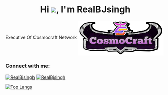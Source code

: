 <h1 align="center">Hi <img src="https://raw.githubusercontent.com/MartinHeinz/MartinHeinz/master/wave.gif" width="30px">, I'm RealBJsingh</h1>
  
 Executive Of Cosmocraft Network
<a href="#" target="blank"><img align="center" src="img/20210208_111648.png" height="110" width="270" /></a>


<h3 align="left">Connect with me:</h3>
<p align="left">
<a href="https://twitter.com/Realbjsingh" target="blank"><img align="center" src="https://cdn.jsdelivr.net/npm/simple-icons@3.0.1/icons/twitter.svg" alt="RealBjsingh" height="50" width="70" /></a>
<a href="https://youtube.com/channel/UC7GkJA4mV-X_0HfPo4cN_qA" target="blank"><img align="center" src="https://cdn.jsdelivr.net/npm/simple-icons@3.0.1/icons/youtube.svg" alt="RealBjsingh" height="50" width="70" /></a>
</p>

[![Top Langs](https://github-readme-stats.vercel.app/api/top-langs/?username=RealBjsingh&layout=compact)](https://github.com/RealBjsingh/github-readme-stats)
